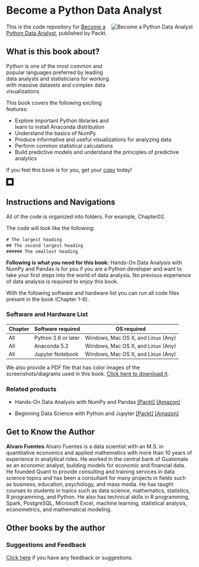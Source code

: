 # Become a Python Data Analyst

<a href="https://www.packtpub.com/big-data-and-business-intelligence/become-python-data-analyst?utm_source=github&utm_medium=repository&utm_campaign=9781789531701 "><img src="https://dz13w8afd47il.cloudfront.net/sites/default/files/imagecache/ppv4_main_book_cover/B11522.png" alt="Become a Python Data Analyst" height="256px" align="right"></a>

This is the code repository for [Become a Python Data Analyst](https://www.packtpub.com/big-data-and-business-intelligence/become-python-data-analyst?utm_source=github&utm_medium=repository&utm_campaign=9781789531701 ), published by Packt.


## What is this book about?
Python is one of the most common and popular languages preferred by leading data analysts and statisticians for working with massive datasets and complex data visualizations.

This book covers the following exciting features:
* Explore important Python libraries and learn to install Anaconda distribution 
* Understand the basics of NumPy 
* Produce informative and useful visualizations for analyzing data 
* Perform common statistical calculations 
* Build predictive models and understand the principles of predictive analytics 

If you feel this book is for you, get your [copy](https://www.amazon.com/dp/1789531705) today!

<a href="https://www.packtpub.com/?utm_source=github&utm_medium=banner&utm_campaign=GitHubBanner"><img src="https://raw.githubusercontent.com/PacktPublishing/GitHub/master/GitHub.png" 
alt="https://www.packtpub.com/" border="5" /></a>

## Instructions and Navigations
All of the code is organized into folders. For example, Chapter02.

The code will look like the following:
```
# The largest heading
## The second largest heading
###### The smallest heading
```

**Following is what you need for this book:**
Hands-On Data Analysis with NumPy and Pandas is for you if you are a Python developer and want to take your first steps into the world of data analysis. No previous experience of data analysis is required to enjoy this book.

With the following software and hardware list you can run all code files present in the book (Chapter 1-6).
### Software and Hardware List
| Chapter | Software required | OS required |
| -------- | ------------------------------------ | ----------------------------------- |
| All | Python 3.6 or later | Windows, Mac OS X, and Linux (Any) |
| All  | Anaconda 5.2 | Windows, Mac OS X, and Linux (Any) |
| All | Jupyter Notebook | Windows, Mac OS X, and Linux (Any) |

We also provide a PDF file that has color images of the screenshots/diagrams used in this book. [Click here to download it](https://www.packtpub.com/sites/default/files/downloads/BecomeaPythonDataAnalyst_ColorImages.pdf).

### Related products
* Hands-On Data Analysis with NumPy and Pandas [[Packt]](https://www.packtpub.com/big-data-and-business-intelligence/hands-data-analysis-numpy-and-pandas?utm_source=github&utm_medium=repository&utm_campaign=9781789530797 ) [[Amazon]](https://www.amazon.com/dp/1789530792)

* Beginning Data Science with Python and Jupyter [[Packt]](https://www.packtpub.com/big-data-and-business-intelligence/beginning-data-science-python-and-jupyter?utm_source=github&utm_medium=repository&utm_campaign=9781789532029 ) [[Amazon]](https://www.amazon.com/dp/1789532027)

## Get to Know the Author
**Alvaro Fuentes**
Alvaro Fuentes is a data scientist with an M.S. in quantitative economics and applied mathematics with more than 10 years of experience in analytical roles. He worked in the central bank of Guatemala as an economic analyst, building models for economic and financial data. He founded Quant to provide consulting and training services in data science topics and has been a consultant for many projects in fields such as business, education, psychology, and mass media. He has taught courses to students in topics such as data science, mathematics, statistics, R programming, and Python. He also has technical skills in R programming, Spark, PostgreSQL, Microsoft Excel, machine learning, statistical analysis, econometrics, and mathematical modeling.



## Other books by the author


### Suggestions and Feedback
[Click here](https://docs.google.com/forms/d/e/1FAIpQLSdy7dATC6QmEL81FIUuymZ0Wy9vH1jHkvpY57OiMeKGqib_Ow/viewform) if you have any feedback or suggestions.


